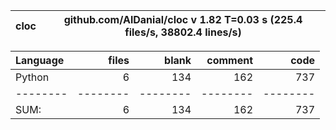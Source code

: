 cloc|github.com/AlDanial/cloc v 1.82  T=0.03 s (225.4 files/s, 38802.4 lines/s)
--- | ---

Language|files|blank|comment|code
:-------|-------:|-------:|-------:|-------:
Python|6|134|162|737
--------|--------|--------|--------|--------
SUM:|6|134|162|737
